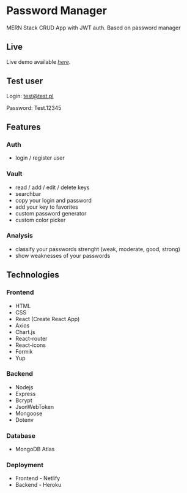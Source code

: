 # Password Manager

MERN Stack CRUD App with JWT auth.
Based on password manager

## Live
Live demo available [_here_](https://password-manager-exis.netlify.app).

## Test user
Login: test@test.pl

Password: Test.12345

## Features

### Auth
- login / register user

### Vault
- read / add / edit / delete keys
- searchbar
- copy your login and password
- add your key to favorites
- custom password generator
- custom color picker

### Analysis
- classify your passwords strenght (weak, moderate, good, strong)
- show weaknesses of your passwords


## Technologies

### Frontend
- HTML
- CSS
- React (Create React App)
- Axios
- Chart.js
- React-router
- React-icons
- Formik
- Yup

### Backend
- Nodejs
- Express
- Bcrypt
- JsonWebToken
- Mongoose
- Dotenv

### Database
- MongoDB Atlas

### Deployment
- Frontend - Netlify
- Backend - Heroku
